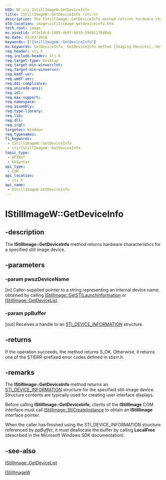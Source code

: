 ```yaml
---
UID: NF:sti.IStillImageW.GetDeviceInfo
title: IStillImageW::GetDeviceInfo (sti.h)
description: The IStillImage::GetDeviceInfo method returns hardware characteristics for a specified still image device.
old-location: image\istillimage_getdeviceinfo.htm
tech.root: image
ms.assetid: 4f3e1dcd-1885-4b9f-b033-19d91178d8ab
ms.date: 05/03/2018
keywords: ["IStillImageW::GetDeviceInfo"]
ms.keywords: GetDeviceInfo, GetDeviceInfo method [Imaging Devices], GetDeviceInfo method [Imaging Devices],IStillImageW interface, IStillImageW interface [Imaging Devices],GetDeviceInfo method, IStillImageW.GetDeviceInfo, IStillImageW::GetDeviceInfo, image.istillimage_getdeviceinfo, sti/IStillImageW::GetDeviceInfo, stifnc_a6d46551-9c0a-41f2-a5ed-ca5bc4d1b8c1.xml
req.header: sti.h
req.include-header: Sti.h
req.target-type: Desktop
req.target-min-winverclnt: 
req.target-min-winversvr: 
req.kmdf-ver: 
req.umdf-ver: 
req.ddi-compliance: 
req.unicode-ansi: 
req.idl: 
req.max-support: 
req.namespace: 
req.assembly: 
req.type-library: 
req.lib: 
req.dll: 
req.irql: 
targetos: Windows
req.typenames: 
f1_keywords:
 - IStillImageW::GetDeviceInfo
 - sti/IStillImageW::GetDeviceInfo
topic_type:
 - APIRef
 - kbSyntax
api_type:
 - COM
api_location:
 - sti.h
api_name:
 - IStillImageW.GetDeviceInfo
---
```


# IStillImageW::GetDeviceInfo


## -description

The <b>IStillImage::GetDeviceInfo</b> method returns hardware characteristics for a specified still image device.

## -parameters

### -param pwszDeviceName 

[in]
Caller-supplied pointer to a string representing an internal device name, obtained by calling <a href="/previous-versions/windows/hardware/drivers/ff543790(v=vs.85)">IStillImage::GetSTILaunchInformation</a> or <a href="/previous-versions/windows/hardware/drivers/ff543784(v=vs.85)">IStillImage::GetDeviceList</a>.

### -param ppBuffer 

[out]
Receives a handle to an <a href="/windows-hardware/drivers/ddi/sti/ns-sti-_sti_device_informationw">STI_DEVICE_INFORMATION</a> structure.

## -returns

If the operation succeeds, the method returns S_OK. Otherwise, it returns one of the STIERR-prefixed error codes defined in <i>stierr.h</i>.

## -remarks

The <b>IStillImage::GetDeviceInfo</b> method returns an <a href="/windows-hardware/drivers/ddi/sti/ns-sti-_sti_device_informationw">STI_DEVICE_INFORMATION</a> structure for the specified still-image device. Structure contents are typically used for creating user interface displays.

Before calling <b>IStillImage::GetDeviceInfo</b>, clients of the <b>IStillImage</b> COM interface must call <a href="/previous-versions/windows/hardware/drivers/ff543804(v=vs.85)">IStillImage::StiCreateInstance</a> to obtain an <b>IStillImage</b> interface pointer.

When the caller has finished using the STI_DEVICE_INFORMATION structure referenced by <i>ppBuffer</i>, it must deallocate the buffer by calling <b>LocalFree</b> (described in the Microsoft Windows SDK documentation).

## -see-also

<a href="/previous-versions/windows/hardware/drivers/ff543784(v=vs.85)">IStillImage::GetDeviceList</a>



<a href="/windows-hardware/drivers/ddi/_image/index">IStillImageW</a>